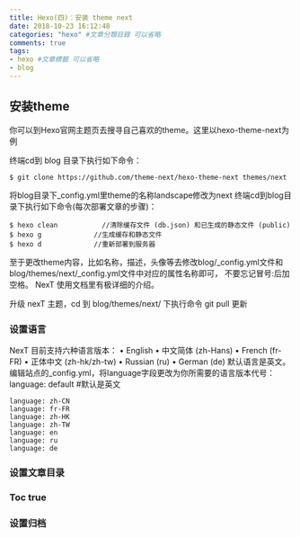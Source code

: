 ```yaml
---
title: Hexo(四)：安装 theme next
date: 2018-10-23 16:12:48
categories: "hexo" #文章分類目錄 可以省略
comments: true
tags:
- hexo #文章標籤 可以省略
- blog
---
```


## 安装theme
你可以到Hexo官网主题页去搜寻自己喜欢的theme。这里以hexo-theme-next为例

终端cd到 blog 目录下执行如下命令：
```
$ git clone https://github.com/theme-next/hexo-theme-next themes/next
```
将blog目录下_config.yml里theme的名称landscape修改为next
终端cd到blog目录下执行如下命令(每次部署文章的步骤)：
```
$ hexo clean           //清除缓存文件 (db.json) 和已生成的静态文件 (public)
$ hexo g             //生成缓存和静态文件
$ hexo d             //重新部署到服务器
```
至于更改theme内容，比如名称，描述，头像等去修改blog/_config.yml文件和blog/themes/next/_config.yml文件中对应的属性名称即可， 不要忘记冒号:后加空格。 NexT 使用文档里有极详细的介绍。

升级 nexT 主题，cd 到 blog/themes/next/ 下执行命令 git pull 更新

### 设置语言

NexT 目前支持六种语言版本：
	• English
	• 中文简体 (zh-Hans)
	• French (fr-FR)
	• 正体中文 (zh-hk/zh-tw)
	• Russian (ru)
	• German (de)
默认语言是英文。编辑站点的_config.yml，将language字段更改为你所需要的语言版本代号：
language: default #默认是英文
```
language: zh-CN
language: fr-FR
language: zh-HK
language: zh-TW
language: en
language: ru
language: de
```
### 设置文章目录
### Toc true
### 设置归档

